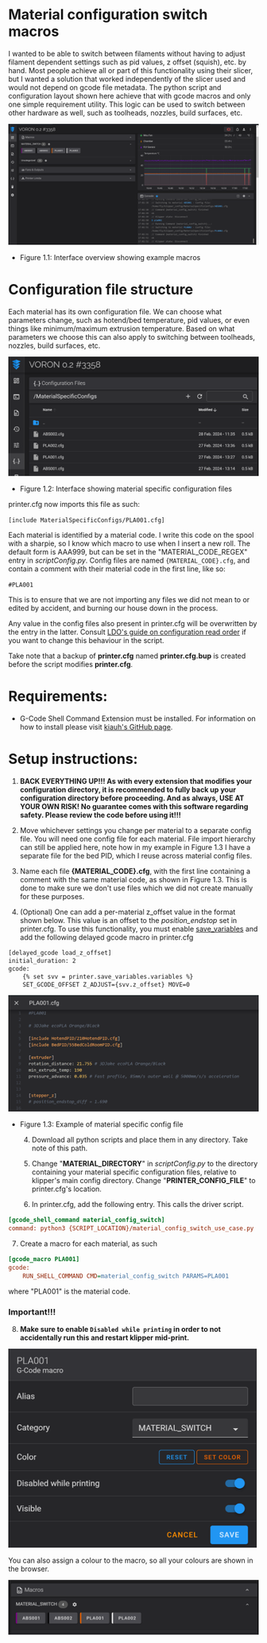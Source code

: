 # Material configuration switch macros

I wanted to be able to switch between filaments without having to adjust filament dependent
settings such as pid values, z offset (squish), etc. by hand.
Most people achieve all or part of this functionality using their slicer, but I wanted a solution that worked independently of 
the slicer used and would not depend on gcode file metadata.
The python script and configuration layout shown here achieve that with gcode macros and only one simple requirement utility.
This logic can be used to switch between other hardware as well, such as toolheads, nozzles, build surfaces, etc.

![](images/browserViewFull.PNG "")
* Figure 1.1: Interface overview showing example macros

# Configuration file structure
Each material has its own configuration file.
We can choose what parameters change, such as hotend/bed temperature, 
pid values, or even things like minimum/maximum extrusion temperature.
Based on what parameters we choose this can also apply to
switching between toolheads, nozzles, build surfaces, etc.

![](images/materialConfigView.PNG "")
* Figure 1.2: Interface showing material specific configuration files

printer.cfg now imports this file as such:

`[include MaterialSpecificConfigs/PLA001.cfg]` 

Each material is identified by a material code. I write this code on the
spool with a sharpie, so I know which macro to use when I insert a new roll.
The default form is AAA999, but can be set in the "MATERIAL_CODE_REGEX" entry 
in _scriptConfig.py_. Config files are named `{MATERIAL_CODE}.cfg`,
and contain a comment with their material code in the first line, like so:

`#PLA001`

This is to ensure that we are not importing any files we did not mean to or edited by accident, and burning our house down in the process.

Any value in the config files also present in printer.cfg will be overwritten by the entry in 
the latter. Consult [LDO's guide on configuration read order](https://docs.ldomotors.com/en/guides/klipper_multi_cfg_guide#read-order)
if you want to change this behaviour in the script.

Take note that a backup of **printer.cfg** named **printer.cfg.bup** is created before the script modifies **printer.cfg**.

# Requirements:
- G-Code Shell Command Extension must be installed. 
For information on how to install please visit [kiauh's GitHub page](https://github.com/dw-0/kiauh/blob/master/docs/gcode_shell_command.md).

# Setup instructions:

  1. **BACK EVERYTHING UP!!! As with every extension that modifies your configuration directory,
it is recommended to fully back up your configuration directory before proceeding. And as 
always, USE AT YOUR OWN RISK! No guarantee comes with this software regarding safety.
Please review the code before using it!!!**

  2. Move whichever settings you change per material to a separate config file. You will need one config file for each material.
File import hierarchy can still be applied here, note how in my example in Figure 1.3 I have a separate file for the bed PID, which I reuse across 
material config files.

  3. Name each file **{MATERIAL_CODE}.cfg**, with the first line containing
a comment with the same material code, as shown in Figure 1.3. This is 
done to make sure we don't use files which we did not create manually for these purposes.
  4. (Optional) One can add a per-material z_offset value in the format shown below. This value is 
    an offset to the _position_endstop_ set in printer.cfg. To use this functionality, you must enable
    [save_variables](https://www.klipper3d.org/Config_Reference.html#save_variables) and add the following delayed
gcode macro in printer.cfg

    [delayed_gcode load_z_offset]
    initial_duration: 2
    gcode:
        {% set svv = printer.save_variables.variables %}
        SET_GCODE_OFFSET Z_ADJUST={svv.z_offset} MOVE=0

![](images/materialSpecificConfig.PNG "")
* Figure 1.3: Example of material specific config file


  4. Download all python scripts and place them in any directory. Take note of this path.

  5. Change "**MATERIAL_DIRECTORY**" in _scriptConfig.py_ to the directory containing your material specific configuration files,
     relative to klipper's main config directory.
     Change "**PRINTER_CONFIG_FILE**" to printer.cfg's location.

  6. In printer.cfg, add the following entry. This calls the driver script.
```cfg
[gcode_shell_command material_config_switch]
command: python3 {SCRIPT_LOCATION}/material_config_switch_use_case.py
```

  7. Create a macro for each material, as such
```cfg
[gcode_macro PLA001]
gcode:
    RUN_SHELL_COMMAND CMD=material_config_switch PARAMS=PLA001
```
where "PLA001" is the material code.

### Important!!!
  8. **Make sure to enable `Disabled while printing` in order to not accidentally run 
this and restart klipper mid-print.**

<img src="images/macroSettings.PNG" alt="drawing" width="500"/>

You can also assign a colour to the macro, so all your colours are shown in the browser.

![](images/macroBrowserView.PNG "")